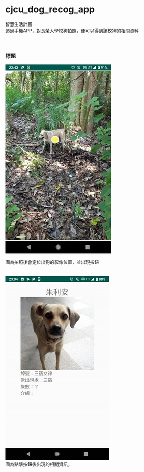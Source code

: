 # cjcu_dog_recog_app
智慧生活計畫</br>
透過手機APP，對長榮大學校狗拍照，便可以得到該校狗的相關資料</br>
</br>
</br>
<h3>標題</h3>

![image](https://github.com/yizZhang0421/cjcu_dog_recog_app/raw/master/readme_image/preview.jpg)</br>

圖為拍照後會定位出狗的影像位置，並出現按鈕</br>
</br>
</br>
![image](https://github.com/yizZhang0421/cjcu_dog_recog_app/raw/master/readme_image/result.jpg)</br>
圖為點擊按鈕後出現的相關資訊。</br>
